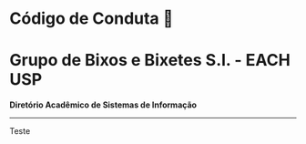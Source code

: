 Código de Conduta 📜
======================

# Grupo de Bixos e Bixetes S.I. - EACH USP

**Diretório Acadêmico de Sistemas de Informação**

-----

Teste
